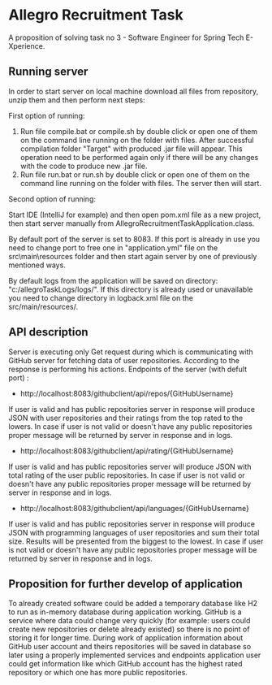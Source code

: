 # Allegro Recruitment Task
A proposition of solving task no 3 - Software Engineer for Spring Tech 
E-Xperience.

## Running  server
In order to start server on local machine download all files from repository, unzip them and then perform next steps:

First option of running:
1. Run file compile.bat or compile.sh by double click or open one of them on the command line running on the folder with files. After successful compilation folder "Target" with produced .jar file will appear.  This operation need to be performed again only if there will be any changes with the code to produce new .jar file. 
2. Run file run.bat or run.sh by double click or open one of them on the command line running on the folder with files. The server then will start.

Second option of running:

Start IDE (IntelliJ for example) and then open pom.xml file as a new project, then start server manually from AllegroRecruitmentTaskApplication.class.

By default port of the server is set to 8083. If this port is already in use you need to change port to free one in "application.yml" file on the src\main\resources folder and then start again server by one of previously mentioned ways. 

By default logs from the application will be saved on directory: "c:/allegroTaskLogs/logs/". If this directory is already used or unavailable you need to change directory in logback.xml file on the src/main/resources/.  

## API description
Server is executing only Get request during which is communicating with GitHub server for fetching data of user repositories. According to the response is performing his actions. Endpoints of the server (with defult port) : 

- http://localhost:8083/githubclient/api/repos/{GitHubUsername}

If user is valid and has public repositories server in response will produce JSON with user repositories and their ratings from the top rated to the lowers. In case if user is not valid or doesn't have any public repositories proper message will be returned by server in response and in logs.

- http://localhost:8083/githubclient/api/rating/{GitHubUsername}

If user is valid and has public repositories server will produce JSON with total rating of the user public repositories. In case if user is not valid or doesn't have any public repositories proper message will be returned by server in response and in logs.

- http://localhost:8083/githubclient/api/languages/{GitHubUsername}

If user is valid and has public repositories server in response will produce JSON with programming languages of user repositories and sum their total size. Results will be presented from the biggest to the lowest. In case if user is not valid or doesn't have any public repositories proper message will be returned by server in response and in logs.

## Proposition for further develop of application

To already created software could be added a temporary database like H2 to run as in-memory database during application working. GitHub is a service where data could change very quickly (for example: users could create new repositories or delete already existed) so there is no point of storing it for longer time. During work of application information about 
GitHub user account and theirs repositories will be saved in database so later using a properly implemented services and endpoints application user could get information like which GitHub account has the highest rated repository or which one has more public repositories.     
